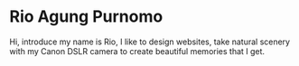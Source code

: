 # Rio Agung Purnomo
Hi, introduce my name is Rio, I like to design websites, take natural scenery with my Canon DSLR camera to create beautiful memories that I get.